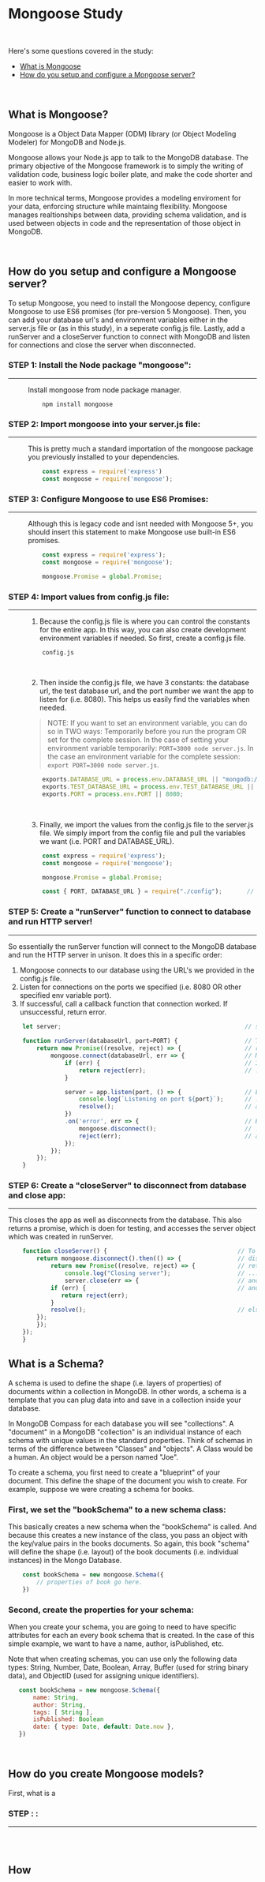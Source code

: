 # Mongoose Study

<br>

Here's some questions covered in the study:

* [What is Mongoose](#)
* [How do you setup and configure a Mongoose server?](#How-do-you-setup-and-configure-a-Mongoose-server)

<br>

## What is Mongoose?
Mongoose is a Object Data Mapper (ODM) library (or Object Modeling Modeler) for MongoDB and Node.js.

Mongoose allows your Node.js app to talk to the MongoDB database.  The primary objective of the Mongoose framework is to simply the writing of validation code, business logic boiler plate, and make the code shorter and easier to work with. 

In more technical terms, Mongoose provides a modeling enviroment for your data, enforcing structure while maintaing flexibility. Mongoose manages realtionships between data, providing schema validation, and is used between objects in code and the representation of those object in MongoDB.


<br>

## How do you setup and configure a Mongoose server?
To setup Mongoose, you need to install the Mongoose depency, configure Mongoose to use ES6 promises (for pre-version 5 Mongoose). Then, you can add your database url's and environment variables either in the server.js file or (as in this study), in a seperate config.js file.  Lastly, add a runServer and a closeServer function to connect with MongoDB and listen for connections and close the server when disconnected.

<dl>

### STEP 1: Install the Node package "mongoose":
-----
<dd>

Install mongoose from node package manager.
```
    npm install mongoose
```
</dd>

### STEP 2: Import mongoose into your server.js file:
------
<dd>

This is pretty much a standard importation of the mongoose package you previously installed to your dependencies.
```JavaScript
    const express = require('express')                                               // import express.
    const mongoose = require('mongoose');                                            // import mongoose.
```
</dd>

### STEP 3: Configure Mongoose to use ES6 Promises:
------
<dd>

Although this is legacy code and isnt needed with Mongoose 5+, you should insert this statement to make Mongoose use built-in ES6 promises.
```JavaScript
    const express = require('express');
    const mongoose = require('mongoose');

    mongoose.Promise = global.Promise;                                         // Add ES6 Promise support.
```
</dd>

### STEP 4: Import values from config.js file:
------
<dd>

1. Because the config.js file is where you can control the constants for the entire app. In this way, you can also create development environment variables if
needed. So first, create a config.js file. 
```
    config.js
```

<br>

2. Then inside the config.js file, we have 3 constants: the database url, the test database url, and the port number we want the app to listen for (i.e. 8080). This helps us easily find the variables when needed.

> NOTE: If you want to set an environment variable, you can do so in TWO ways: Temporarily before you run the program OR set for the complete session. In the case of setting your environment variable temporarily: ```PORT=3000 node server.js```. In the case an environment variable for the complete session: ```export PORT=3000 node server.js```.
```JavaScript
    exports.DATABASE_URL = process.env.DATABASE_URL || "mongodb://localhost/restaurants-app";
    exports.TEST_DATABASE_URL = process.env.TEST_DATABASE_URL || "mongodb://localhost/test-restaurants-app";
    exports.PORT = process.env.PORT || 8080;
```

<br>

3. Finally, we import the values from the config.js file to the server.js file.  We simply import from the config file and pull the variables we want (i.e. PORT and DATABASE_URL).
```Javascript
    const express = require('express');
    const mongoose = require('mongoose');

    mongoose.Promise = global.Promise;

    const { PORT, DATABASE_URL } = require("./config");       // import PORT and DATABASE_URL from config.js.
```

</dd>

### STEP 5: Create a "runServer" function to connect to database and run HTTP server!
------
</dd>

So essentially the runServer function will connect to the MongoDB database and run the HTTP server in unison.  It does this in a specific order:
1. Mongoose connects to our database using the URL's we provided in the config.js file.
2. Listen for connections on the ports we specified (i.e. 8080 OR other specified env variable port).
3. If successful, call a callback function that connection worked. If unsuccessful, return error.

```JavaScript
    let server;                                                    // server declared OUTSIDE Run and Close.
 
    function runServer(databaseUrl, port=PORT) {                   // To Run server: 
        return new Promise((resolve, reject) => {                  // return Promise in which...
            mongoose.connect(databaseUrl, err => {                 // Mongoose connects to database:
                if (err) {                                         // If there is an error... 
                    return reject(err);                            // ... return reject.
                }       

                server = app.listen(port, () => {                  // Listen for connection to configured port.  
                    console.log(`Listening on port ${port}`);      // ... and log connection in terminal.
                    resolve();                                     // and then the promise is resolved!
                })
                .on('error', err => {                              // But if there is an error...
                    mongoose.disconnect();                         // ... disconnect from mongoose...
                    reject(err);                                   // and reject (passing in an error object).
                });
            });
        });
    }
```

</dd>

### STEP 6: Create a "closeServer" to disconnect from database and close app:
------
</dd>

This closes the app as well as disconnects from the database. This also returns a promise, which is doen for testing, and accesses the server object which was created in runServer.

```JavaScript
    function closeServer() {                                     // To close server:
        return mongoose.disconnect().then(() => {                // disconnect and then...
            return new Promise((resolve, reject) => {            // return a promise which...
                console.log("Closing server");                   // ... will log "closing server"...
                server.close(err => {                            // and close the server...
            if (err) {                                           // and if there is an error, reject...
               return reject(err);                                  
            }
            resolve();                                           // else resolve.
        });
        });
    });
    }
```
</dd>

</dl>

## What is a Schema?
A schema is used to define the shape (i.e. layers of properties) of documents within a collection in MongoDB. In other words, a schema is 
a template that you can plug data into and save in a collection inside your database.  

In MongoDB Compass for each database you will see "collections". A "document" in a MongoDB "collection" is an individual instance of each 
schema with unique values in the standard properties. Think of schemas in terms of the difference between "Classes" and "objects". A Class would be a human.
An object would be a person named "Joe".

To create a schema, you first need to create a "blueprint" of your document. This define the shape of the document you wish to create.  For example, suppose we
were creating a schema for books.

### First, we set the "bookSchema" to a new schema class:
This basically creates a new schema when the "bookSchema" is called. And because this creates a new instance of the class, you pass an object with the key/value pairs
in the books documents. So again, this book "schema" will define the shape (i.e. layout) of the book documents (i.e. individual instances) in the Mongo Database.
```JavaScript
    const bookSchema = new mongoose.Schema({
        // properties of book go here.
    })
```

### Second, create the properties for your schema:
When you create your schema, you are going to need to have specific attributes for each an every book schema that is created.  In the case of this simple example, we want to have a name, author, isPublished, etc. 

Note that when creating schemas, you can use only the following data types: String, Number, Date, Boolean, Array, Buffer (used for string binary data), and ObjectID (used for assigning unique identifiers).
 ```JavaScript
    const bookSchema = new mongoose.Schema({
        name: String,                    
        author: String,
        tags: [ String ],                
        isPublished: Boolean 
        date: { type: Date, default: Date.now },   
    })
```








<br>

## How do you create Mongoose models?
First, what is a 


<dl>







</dl>





### STEP : :
------
</dd>


```JavaScript

```
</dd>


</dl>


<br>

## How

